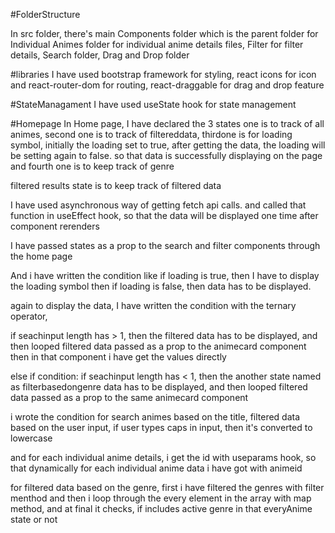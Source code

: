 #FolderStructure


In src folder, there's main Components folder which is the parent folder for Individual Animes folder for individual anime details files, Filter for filter details, Search folder, Drag and Drop folder


#libraries
I have used bootstrap framework for styling, react icons for icon and react-router-dom for routing, react-draggable for drag and drop feature

#StateManagament
I have used useState hook for state management


#Homepage
In Home page, I have declared the 3 states one is to track of all animes, second one is to track of filtereddata, thirdone is for loading symbol, initially the loading set to true, after getting the data, the loading will be setting again to false. so that data is successfully displaying on the page and fourth one is to keep track of genre 

filtered results state is to keep track of filtered data

I have used asynchronous way of getting fetch api calls. and called that function in useEffect hook, so that the data will be displayed one time after component rerenders


I have passed states as a prop to the search and filter components through the home page

And i have written the condition like if loading is true, then I have to display the loading symbol then if loading is false, then data has to be displayed.

again to display the data, I have written the condition with the ternary operator,

if seachinput length has > 1, then the filtered data has to be displayed, and then looped filtered data passed as a prop to the animecard component then in that component i have get the values directly

else if condition: if seachinput length has < 1, then the another state named as filterbasedongenre data has to be displayed, and then looped filtered data passed as a prop to the same animecard component 


i wrote the condition for search animes based on the title, filtered data based on the user input,  if user types caps in input, then it's converted to lowercase 


and for each individual anime details, i get the id with useparams hook, so that dynamically for each individual anime data i have got with animeid

for filtered data based on the genre, first i have filtered the genres with filter menthod and then i loop through the every element in the array with map method, and at final it checks, if includes active genre in that everyAnime state or not





